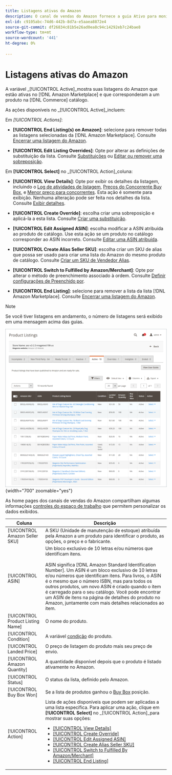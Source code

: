 ```yaml
---
title: Listagens ativas do Amazon
description: O canal de vendas do Amazon fornece a guia Ativo para monitorar as listagens ativas do Amazon e que são correspondidas a um produto no catálogo do Adobe Commerce.
exl-id: c9105abc-74d6-442b-8d7a-e5aaea8872e4
source-git-commit: df26834c81b5e26ad0ea8c94c14292eb7c24bae8
workflow-type: tm+mt
source-wordcount: '441'
ht-degree: 0%

---
```


# Listagens ativas do Amazon

A variável _[!UICONTROL Active]_mostra suas listagens do Amazon que estão ativas no [!DNL Amazon Marketplace] e que corresponderam a um produto na [!DNL Commerce] catálogo.

As ações disponíveis no _[!UICONTROL Active]_incluem:

Em _[!UICONTROL Actions]_:

- **[!UICONTROL End Listing(s) on Amazon]**: selecione para remover todas as listagens selecionadas da [!DNL Amazon Marketplace]. Consulte [Encerrar uma listagem do Amazon](./end-listings-manually.md).

- **[!UICONTROL Edit Listing Overrides]**: Opte por alterar as definições de substituição da lista. Consulte [Substituições](./overrides.md) ou [Editar ou remover uma sobreposição](./creating-editing-overrides.md#edit-override-single-listing).

Em **[!UICONTROL Select]** no _[!UICONTROL Action]_coluna:

- **[!UICONTROL View Details]**: Opte por exibir os detalhes da listagem, incluindo o [Log de atividades de listagem](./product-listing-details.md#listing-activity-log), [Preços do Concorrente Buy Box](./product-listing-details.md#buy-box-competitor-pricing), e [Menor preço para concorrentes](./product-listing-details.md#lowest-competitor-pricing). Esta ação é somente para exibição. Nenhuma alteração pode ser feita nos detalhes da lista. Consulte [Exibir detalhes](./product-listing-details.md).

- **[!UICONTROL Create Override]**: escolha criar uma sobreposição e aplicá-la a esta lista. Consulte [Criar uma substituição](./creating-editing-overrides.md).

- **[!UICONTROL Edit Assigned ASIN]**: escolha modificar a ASIN atribuída ao produto de catálogo. Use esta ação se um produto no catálogo corresponder ao ASIN incorreto. Consulte [Editar uma ASIN atribuída](./edit-assigned-asin.md).

- **[!UICONTROL Create Alias Seller SKU]**: escolha criar um SKU de alias que possa ser usado para criar uma lista do Amazon do mesmo produto de catálogo. Consulte [Criar um SKU de Vendedor Alias](./create-alias-seller-sku.md).

- **[!UICONTROL Switch to Fulfilled by Amazon/Merchant]**: Opte por alterar o método de preenchimento associado à ordem. Consulte [Definir configurações de Preenchido por](./fulfilled-by.md#configure-fulfilled-by-settings).

- **[!UICONTROL End Listing]**: selecione para remover a lista da lista [!DNL Amazon Marketplace]. Consulte [Encerrar uma listagem do Amazon](./end-listings-manually.md).

>[!NOTE]
>
>Se você tiver listagens em andamento, o número de listagens será exibido em uma mensagem acima das guias.

![Listagens Ativas](assets/amazon-active-listings.png){width="700" zoomable="yes"}

As home pages dos canais de vendas do Amazon compartilham algumas informações [controles do espaço de trabalho](./workspace-controls.md) que permitem personalizar os dados exibidos.

| Coluna | Descrição |
|--- |--- |
| [!UICONTROL Amazon Seller SKU] | A SKU (Unidade de manutenção de estoque) atribuída pela Amazon a um produto para identificar o produto, as opções, o preço e o fabricante. |
| [!UICONTROL ASIN] | Um bloco exclusivo de 10 letras e/ou números que identificam itens. <br><br>ASIN significa [!DNL Amazon Standard Identification Number]. Um ASIN é um bloco exclusivo de 10 letras e/ou números que identificam itens. Para livros, o ASIN é o mesmo que o número ISBN, mas para todos os outros produtos, um novo ASIN é criado quando o item é carregado para o seu catálogo. Você pode encontrar um ASIN de itens na página de detalhes do produto no Amazon, juntamente com mais detalhes relacionados ao item. |
| [!UICONTROL Product Listing Name] | O nome do produto. |
| [!UICONTROL Condition] | A variável [condição](./product-listing-condition.md) do produto. |
| [!UICONTROL Landed Price] | O preço de listagem do produto mais seu preço de envio. |
| [!UICONTROL Amazon Quantity] | A quantidade disponível depois que o produto é listado ativamente no Amazon. |
| [!UICONTROL Status] | O status da lista, definido pelo Amazon. |
| [!UICONTROL Buy Box Won] | Se a lista de produtos ganhou o [Buy Box](./buy-box-competitor-pricing.md) posição. |
| [!UICONTROL Action] | Lista de ações disponíveis que podem ser aplicadas a uma lista específica. Para aplicar uma ação, clique em **[!UICONTROL Select]** no _[!UICONTROL Action]_para mostrar suas opções:<ul><li>[[!UICONTROL View Details]](./product-listing-details.md)</li><li>[[!UICONTROL Create Override]](./creating-editing-overrides.md)</li><li>[[!UICONTROL Edit Assigned ASIN]](./edit-assigned-asin.md)</li><li>[[!UICONTROL Create Alias Seller SKU]](./create-alias-seller-sku.md#region-specific)</li><li>[[!UICONTROL Switch to Fulfilled By Amazon/Merchant]](./fulfilled-by.md#configure-fulfilled-by-settings)</li><li>[[!UICONTROL End Listing]](./end-listings-manually.md)</li></ul> |
